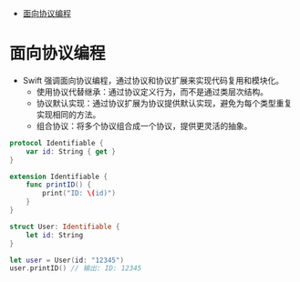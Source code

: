 <!-- @import "[TOC]" {cmd="toc" depthFrom=1 depthTo=6 orderedList=false} -->

<!-- code_chunk_output -->

- [面向协议编程](#面向协议编程)

<!-- /code_chunk_output -->

# 面向协议编程

- Swift 强调面向协议编程，通过协议和协议扩展来实现代码复用和模块化。
  - 使用协议代替继承：通过协议定义行为，而不是通过类层次结构。
  - 协议默认实现：通过协议扩展为协议提供默认实现，避免为每个类型重复实现相同的方法。
  - 组合协议：将多个协议组合成一个协议，提供更灵活的抽象。

```swift
protocol Identifiable {
    var id: String { get }
}

extension Identifiable {
    func printID() {
        print("ID: \(id)")
    }
}

struct User: Identifiable {
    let id: String
}

let user = User(id: "12345")
user.printID() // 输出: ID: 12345
```
